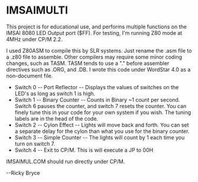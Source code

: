 <h1>IMSAIMULTI</h1>
<p>This project is for educational use, and performs multiple functions on the IMSAI 8080 LED Output port ($FF).  For testing, I'm running Z80 mode at 4MHz under CP/M 2.2.</p>
<p>I used Z80ASM to compile this by SLR systems.  Just rename the .asm file to a .z80 file to assemble.  Other compilers may require some minor coding changes, such as TASM.  TASM tends to use a "." before assembler directives such as .ORG, and .DB.  I wrote this code under WordStar 4.0 as a non-document file.</p>  
<ul>
  <li>Switch 0 -- Port Reflector -- Displays the values of switches on the LED's as long as switch 1 is high.</li>
  <li>Switch 1 -- Binary Counter -- Counts in Binary ~1 count per second.  Switch 6 pauses the counter, and switch 7 resets the counter.  You can finely tune this in your code for your own system if you wish.  The tuning labels are in the head of the code.</li>
  <li>Switch 2 -- Cylon Effect -- Lights will move back and forth.   You can set a separate delay for the cylon than what you use for the binary counter.</li>
  <li>Switch 3 -- Simple Counter -- The lights will count by 1 each time you turn on switch 7.</li>
  <li>Switch 4 -- Exit to CP/M.  This is will execute a JP to 00H</li>
</ul>
<p>IMSAIMUL.COM should run directly under CP/M.</p>
<p>--Ricky Bryce</p>
